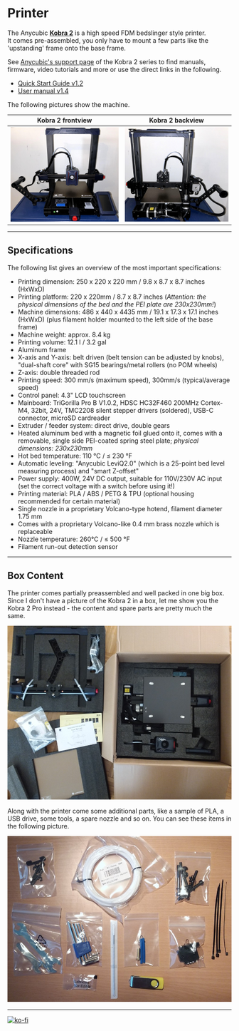 <link rel=”manifest” href=”docs/manifest.webmanifest”>

# Printer
The Anycubic [**Kobra 2**](https://store.anycubic.com/products/kobra-2) is a high speed FDM bedslinger style printer.  
It comes pre-assembled, you only have to mount a few parts like the 'upstanding' frame onto the base frame.  

See [Anycubic's support page](https://www.anycubic.com/pages/firmware-software) of the Kobra 2 series to find manuals, firmware, video tutorials and more or use the direct links in the following.  

- [Quick Start Guide v1.2](https://cdn.shopify.com/s/files/1/0245/5519/2380/files/Anycubic_Kobra_2_Quick_Start_Guide_V1.2-EN.pdf?v=1684724241)
- [User manual v1.4](https://cdn.shopify.com/s/files/1/0245/5519/2380/files/Anycubic_Kobra_2_User_Manual_V1.4-EN.pdf?v=1684724252)



The following pictures show the machine.  
  
| Kobra 2 frontview | Kobra 2 backview |  
|:---------------------:|:--------------------:| 
| ![Kobra 2 front](assets/images/printer_K2_front-full_web.jpeg) |  ![Kobra 2 Pro back](assets/images/printer_K2_back-full_web.jpeg) |  



  

--- 

## Specifications  
  
The following list gives an overview of the most important specifications:    

- Printing dimension: 250 x 220 x 220 mm / 9.8 x 8.7 x 8.7 inches (HxWxD) 
- Printing platform: 220 x 220mm / 8.7 x 8.7 inches (*Attention: the physical dimensions of the bed and the PEI plate are 230x230mm!*) 
- Machine dimensions: 486 x 440 x 4435 mm / 19.1 x 17.3 x 17.1 inches (HxWxD) (plus filament holder mounted to the left side of the base frame) 
- Machine weight: approx. 8.4 kg
- Printing volume: 12.1 l / 3.2 gal
- Aluminum frame  
- X-axis and Y-axis: belt driven (belt tension can be adjusted by knobs), "dual-shaft core" with SG15 bearings/metal rollers (no POM wheels)   
- Z-axis: double threaded rod  
- Printing speed: 300 mm/s (maximum speed), 300mm/s (typical/average speed)
- Control panel: 4.3" LCD touchscreen  
- Mainboard: TriGorilla Pro B V1.0.2, HDSC HC32F460 200MHz Cortex-M4, 32bit, 24V, TMC2208 silent stepper drivers (soldered), USB-C connector, microSD cardreader  
- Extruder / feeder system: direct drive, double gears  
- Heated aluminum bed with a magnetic foil glued onto it, comes with a removable, single side PEI-coated spring steel plate; *physical dimensions: 230x230mm*  
- Hot bed temperature: 110 °C / ≤ 230 °F  
- Automatic leveling: "Anycubic LeviQ2.0" (which is a 25-point bed level measuring process) and "smart Z-offset" 
- Power supply: 400W, 24V DC output, suitable for 110V/230V AC input (set the correct voltage with a switch before using it!)
- Printing material: PLA / ABS / PETG & TPU (optional housing recommended for certain material)  
- Single nozzle in a proprietary Volcano-type hotend, filament diameter 1.75 mm  
- Comes with a proprietary Volcano-like 0.4 mm brass nozzle which is replaceable  
- Nozzle temperature: 260°C / ≤ 500 °F   
- Filament run-out detection sensor  

---

## Box Content

The printer comes partially preassembled and well packed in one big box.  
Since I don't have a picture of the Kobra 2 in a box, let me show you the Kobra 2 Pro instead - the content and spare parts are pretty much the same.  

![Box content](assets/images/K2Pro_package_web.jpg)  
  
Along with the printer come some additional parts, like a sample of PLA, a USB drive, some tools, a spare nozzle and so on. You can see these items in the following picture.  

![Additional parts](assets/images/printer_K2Pro_additional-parts_web.jpg)  



---

[![ko-fi](https://ko-fi.com/img/githubbutton_sm.svg)](https://ko-fi.com/U6U5NPB51)  
 
